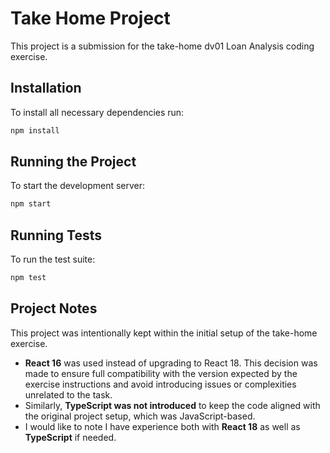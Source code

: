 # Take Home Project

This project is a submission for the take-home dv01 Loan Analysis coding exercise.

## Installation

To install all necessary dependencies run:

```bash
npm install
```

## Running the Project

To start the development server:

```bash
npm start
```

## Running Tests

To run the test suite:

```bash
npm test
```

## Project Notes

This project was intentionally kept within the initial setup of the take-home exercise.

- **React 16** was used instead of upgrading to React 18. This decision was made to ensure full compatibility with the version expected by the exercise instructions and avoid introducing issues or complexities unrelated to the task.
- Similarly, **TypeScript was not introduced** to keep the code aligned with the original project setup, which was JavaScript-based.
- I would like to note I have experience both with **React 18** as well as **TypeScript** if needed.
